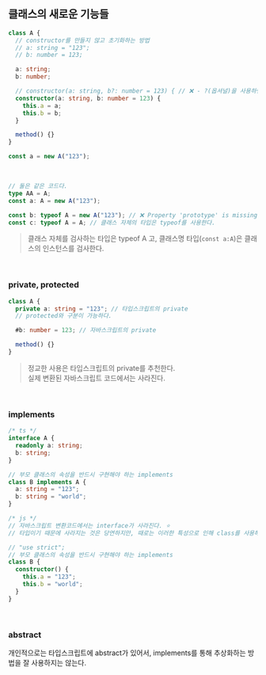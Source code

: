 ## 클래스의 새로운 기능들

```ts
class A {
  // constructor를 만들지 않고 초기화하는 방법
  // a: string = "123";
  // b: number = 123;

  a: string;
  b: number;

  // constructor(a: string, b?: number = 123) { // ❌ - ?(옵셔널)을 사용하면 에러가 난다. Parameter cannot have question mark and initializer.ts(1015)
  constructor(a: string, b: number = 123) {
    this.a = a;
    this.b = b;
  }

  method() {}
}

const a = new A("123");
```

<br />

```ts
// 둘은 같은 코드다.
type AA = A;
const a: A = new A("123");

const b: typeof A = new A("123"); // ❌ Property 'prototype' is missing in type 'A' but required in type 'typeof A'.ts(2741)
const c: typeof A = A; // 클래스 자체의 타입은 typeof를 사용한다.
```

> 클래스 자체를 검사하는 타입은 typeof A 고, 클래스명 타입(`const a:A`)은 클래스의 인스턴스를 검사한다.

<br />

### private, protected

```ts
class A {
  private a: string = "123"; // 타입스크립트의 private
  // protected와 구분이 가능하다.

  #b: number = 123; // 자바스크립트의 private

  method() {}
}
```

> 정교한 사용은 타입스크립트의 private를 추천한다.<br />
> 실제 변환된 자바스크립트 코드에서는 사라진다.

<br />

### implements

```ts
/* ts */
interface A {
  readonly a: string;
  b: string;
}

// 부모 클래스의 속성을 반드시 구현해야 하는 implements
class B implements A {
  a: string = "123";
  b: string = "world";
}

/* js */
// 자바스크립트 변환코드에서는 interface가 사라진다. ⭐️ 
// 타입이기 때문에 사라지는 것은 당연하지만, 때로는 이러한 특성으로 인해 class를 사용해야 하는 경우들도 많다.

// "use strict";
// 부모 클래스의 속성을 반드시 구현해야 하는 implements
class B {
  constructor() {
    this.a = "123";
    this.b = "world";
  }
}
```

<br />

### abstract

개인적으로는 타입스크립트에 abstract가 있어서, implements를 통해 추상화하는 방법을 잘 사용하지는 않는다.
